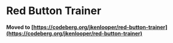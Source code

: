 # Red Button Trainer

**Moved to
[https://codeberg.org/jkenlooper/red-button-trainer](https://codeberg.org/jkenlooper/red-button-trainer)**
